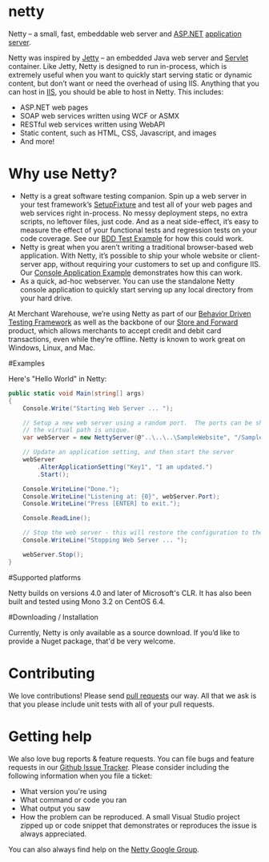 netty
=====

Netty – a small, fast, embeddable web server and [ASP.NET](http://en.wikipedia.org/wiki/ASP.NET) [application server](http://en.wikipedia.org/wiki/Application_server).

Netty was inspired by [Jetty](http://www.eclipse.org/jetty/about.php) – an embedded Java web server and [Servlet](http://en.wikipedia.org/wiki/Java_Servlet) container. Like Jetty, Netty is designed to run in-process, which is extremely useful when you want to quickly start serving static or dynamic content, but don’t want or need the overhead of using IIS. Anything that you can host in [IIS](http://en.wikipedia.org/wiki/Internet_Information_Services), you should be able to host in Netty. This includes:
* ASP.NET web pages
*	SOAP web services written using WCF or ASMX
*	RESTful web services written using WebAPI
*	Static content, such as HTML, CSS, Javascript, and images
*	And more!

Why use Netty?
====

*	Netty is a great software testing companion. Spin up a web server in your test framework’s [SetupFixture](http://www.nunit.org/index.php?p=setupFixture&r=2.4) and test all of your web pages and web services right in-process. No messy deployment steps, no extra scripts, no leftover files, just code. And as a neat side-effect, it’s easy to measure the effect of your functional tests and regression tests on your code coverage. See our [BDD Test Example](src/examples/SampleBddTest/AddSomeNumbersSteps.cs) for how this could work.
*	Netty is great when you aren’t writing a traditional browser-based web application. With Netty, it’s possible to ship your whole website or client-server app, without requiring your customers to set up and configure IIS. Our [Console Application Example](src/examples/ConsoleExample/Program.cs) demonstrates how this can work.
*	As a quick, ad-hoc webserver. You can use the standalone Netty console application to quickly start serving up any local directory from your hard drive.

At Merchant Warehouse, we’re using Netty as part of our [Behavior Driven Testing Framework](http://en.wikipedia.org/wiki/Behavior-driven_development) as well as the backbone of our [Store and Forward](http://en.wikipedia.org/wiki/Store_and_forward) product, which allows merchants to accept credit and debit card transactions, even while they’re offline. Netty is known to work great on Windows, Linux, and Mac.

#Examples

Here's "Hello World" in Netty:

```c#
public static void Main(string[] args)
{
    Console.Write("Starting Web Server ... ");

    // Setup a new web server using a random port.  The ports can be shared as long as
    // the virtual path is unique.
    var webServer = new NettyServer(@"..\..\..\SampleWebsite", "/Sample/");

    // Update an application setting, and then start the server
    webServer
        .AlterApplicationSetting("Key1", "I am updated.")
        .Start();

    Console.WriteLine("Done.");
    Console.WriteLine("Listening at: {0}", webServer.Port);
    Console.WriteLine("Press [ENTER] to exit.");

    Console.ReadLine();

    // Stop the web server - this will restore the configuration to the original values
    Console.WriteLine("Stopping Web Server ... ");

    webServer.Stop();
}
```

#Supported platforms

Netty builds on versions 4.0 and later of Microsoft's CLR. It has also been built and tested using Mono 3.2 on CentOS 6.4.

#Downloading / Installation

Currently, Netty is only available as a source download. If you’d like to provide a Nuget package, that'd be very welcome.

# Contributing

We love contributions! Please send [pull requests](https://help.github.com/articles/using-pull-requests) our way. All that we ask is that you please include unit tests with all of your pull requests.

# Getting help

We also love bug reports & feature requests. You can file bugs and feature requests in our [Github Issue Tracker](https://github.com/merchantwarehouse/netty/issues). Please consider including the following information when you file a ticket:
* What version you're using
* What command or code you ran
* What output you saw
* How the problem can be reproduced. A small Visual Studio project zipped up or code snippet that demonstrates or reproduces the issue is always appreciated.

You can also always find help on the [Netty Google Group](https://groups.google.com/forum/#!forum/netty-web-server).
